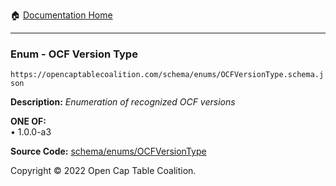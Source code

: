 :house: [Documentation Home](/README.md)

---

### Enum - OCF Version Type

`https://opencaptablecoalition.com/schema/enums/OCFVersionType.schema.json`

**Description:** _Enumeration of recognized OCF versions_

**ONE OF:**</br>&bull; 1.0.0-a3

**Source Code:** [schema/enums/OCFVersionType](/schema/enums/OCFVersionType.schema.json)

Copyright © 2022 Open Cap Table Coalition.
